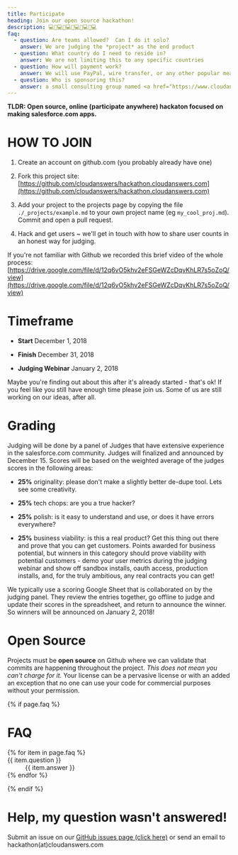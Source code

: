 ```yaml
---
title: Participate
heading: Join our open source hackathon!
description: 💻🍕💻🍕💻🍕💻🍕💻🍕💻
faq:
  - question: Are teams allowed?  Can I do it solo?
    answer: We are judging the *project* as the end product
  - question: What country do I need to reside in?
    answer: We are not limiting this to any specific countries
  - question: How will payment work?
    answer: We will use PayPal, wire transfer, or any other popular means of funds transfer
  - question: Who is sponsoring this?
    answer: a small consulting group named <a href="https://www.cloudanswers.com">CloudAnswers.com</a>
---
```


<strong>TLDR: Open source, online (participate anywhere) hackaton focused on making salesforce.com apps.</strong>

# HOW TO JOIN

1. Create an account on github.com (you probably already have one)

2. Fork this project site: [https://github.com/cloudanswers/hackathon.cloudanswers.com](https://github.com/cloudanswers/hackathon.cloudanswers.com)

3. Add your project to the projects page by copying the file `./_projects/example.md` to your own project name (eg `my_cool_proj.md`). Commit and open a pull request.

4. Hack and get users ~ we'll get in touch with how to share user counts in an honest way for judging.

If you're not familiar with Github we recorded this brief video of the whole process: <Br/>
[https://drive.google.com/file/d/12q6vO5khv2eFSGeWZcDqvKhLR7s5oZoQ/view](https://drive.google.com/file/d/12q6vO5khv2eFSGeWZcDqvKhLR7s5oZoQ/view)

# Timeframe

- **Start** December 1, 2018

- **Finish** December 31, 2018

- **Judging Webinar** January 2, 2018

Maybe you're finding out about this after it's already started - that's ok! If you feel like you still have enough time please join us. Some of us are still working on our ideas, after all.

# Grading

Judging will be done by a panel of Judges that have extensive experience in the salesforce.com community. Judges will finalized and announced by December 15. Scores will be based on the weighted average of the judges scores in the following areas:

  - **25%** originality: please don't make a slightly better de-dupe tool. Lets see some creativity.

  - **25%** tech chops: are you a true hacker? 

  - **25%** polish: is it easy to understand and use, or does it have errors everywhere?

  - **25%** business viability: is this a real product? Get this thing out there and prove that you can get customers. Points awarded for business potential, but winners in this category should prove viability with potential customers - demo your user metrics during the judging webinar and show off sandbox installs, oauth access, production installs, and, for the truly ambitious, any real contracts you can get!

We typically use a scoring Google Sheet that is collaborated on by the judging panel. They review the entries together, go offline to judge and update their scores in the spreadsheet, and return to announce the winner. So winners will be announced on January 2, 2018!

# Open Source

Projects must be **open source** on Github where we can validate that commits are happening throughout the project. _This does not mean you can't charge for it._ Your license can be a pervasive license or with an added an exception that no one can use your code for commercial purposes without your permission.

{% if page.faq %}

# FAQ

<dl class="faq">
  {% for item in page.faq %}
  <div>
    <dt>{{ item.question }}</dt>
    <dd>{{ item.answer }}</dd>
  </div>
  {% endfor %}
</dl>
{% endif %}

# Help, my question wasn't answered!

Submit an issue on our [GitHub issues page (click here)](https://github.com/cloudanswers/hackathon.cloudanswers.com/issues) or send an email to hackathon(at)cloudanswers.com
